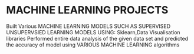 # MACHINE LEARNING PROJECTS
Built Various MACHINE LEARNING MODELS SUCH AS SUPERVISED UNSUPERVSIED LEARNING MODELS USING:
Sklearn,Data Visualisation libraries
Performed entire data analysis of the given data set and predicted the accuracy of  model using VARIOUS MACHINE LEARNING algorithms
